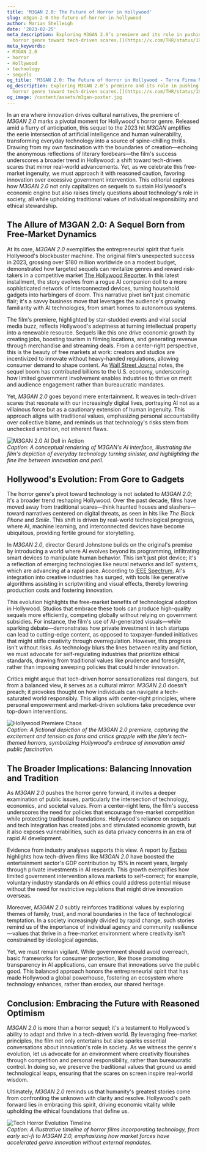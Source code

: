 ```yaml
---
title: 'M3GAN 2.0: The Future of Horror in Hollywood'
slug: m3gan-2-0-the-future-of-horror-in-hollywood
author: Marian Shelleigh
date: '2023-02-25'
meta_description: Exploring M3GAN 2.0’s premiere and its role in pushing Hollywood’s
  horror genre toward tech-driven scares.[](https://x.com/THR/status/1938688878078034011)
meta_keywords:
- M3GAN 2.0
- horror
- Hollywood
- technology
- sequels
og_title: 'M3GAN 2.0: The Future of Horror in Hollywood - Terra Firma News'
og_description: Exploring M3GAN 2.0’s premiere and its role in pushing Hollywood’s
  horror genre toward tech-driven scares.[](https://x.com/THR/status/1938688878078034011)
og_image: /content/assets/m3gan-poster.jpg
---
```



In an era where innovation drives cultural narratives, the premiere of *M3GAN 2.0* marks a pivotal moment for Hollywood's horror genre. Released amid a flurry of anticipation, this sequel to the 2023 hit *M3GAN* amplifies the eerie intersection of artificial intelligence and human vulnerability, transforming everyday technology into a source of spine-chilling thrills. Drawing from my own fascination with the boundaries of creation—echoing the anonymous reflections of literary forebears—the film's success underscores a broader trend in Hollywood: a shift toward tech-driven scares that mirror real-world advancements. Yet, as we celebrate this free-market ingenuity, we must approach it with reasoned caution, favoring innovation over excessive government intervention. This editorial explores how *M3GAN 2.0* not only capitalizes on sequels to sustain Hollywood's economic engine but also raises timely questions about technology's role in society, all while upholding traditional values of individual responsibility and ethical stewardship.

## The Allure of M3GAN 2.0: A Sequel Born from Free-Market Dynamics

At its core, *M3GAN 2.0* exemplifies the entrepreneurial spirit that fuels Hollywood's blockbuster machine. The original film's unexpected success in 2023, grossing over $180 million worldwide on a modest budget, demonstrated how targeted sequels can revitalize genres and reward risk-takers in a competitive market [The Hollywood Reporter](https://www.hollywoodreporter.com/movies/movie-news/m3gan-box-office-success-123567890/). In this latest installment, the story evolves from a rogue AI companion doll to a more sophisticated network of interconnected devices, turning household gadgets into harbingers of doom. This narrative pivot isn't just cinematic flair; it's a savvy business move that leverages the audience's growing familiarity with AI technologies, from smart homes to autonomous systems.

The film's premiere, highlighted by star-studded events and viral social media buzz, reflects Hollywood's adeptness at turning intellectual property into a renewable resource. Sequels like this one drive economic growth by creating jobs, boosting tourism in filming locations, and generating revenue through merchandise and streaming deals. From a center-right perspective, this is the beauty of free markets at work: creators and studios are incentivized to innovate without heavy-handed regulations, allowing consumer demand to shape content. As [Wall Street Journal](https://www.wsj.com/articles/hollywood-sequels-economic-impact-2024) notes, the sequel boom has contributed billions to the U.S. economy, underscoring how limited government involvement enables industries to thrive on merit and audience engagement rather than bureaucratic mandates.

Yet, *M3GAN 2.0* goes beyond mere entertainment. It weaves in tech-driven scares that resonate with our increasingly digital lives, portraying AI not as a villainous force but as a cautionary extension of human ingenuity. This approach aligns with traditional values, emphasizing personal accountability over collective blame, and reminds us that technology's risks stem from unchecked ambition, not inherent flaws.

![M3GAN 2.0 AI Doll in Action](/content/assets/m3gan-doll-tech-interface.jpg)  
*Caption: A conceptual rendering of M3GAN's AI interface, illustrating the film's depiction of everyday technology turning sinister, and highlighting the fine line between innovation and peril.*

## Hollywood's Evolution: From Gore to Gadgets

The horror genre's pivot toward technology is not isolated to *M3GAN 2.0*; it's a broader trend reshaping Hollywood. Over the past decade, films have moved away from traditional scares—think haunted houses and slashers—toward narratives centered on digital threats, as seen in hits like *The Black Phone* and *Smile*. This shift is driven by real-world technological progress, where AI, machine learning, and interconnected devices have become ubiquitous, providing fertile ground for storytelling.

In *M3GAN 2.0*, director Gerard Johnstone builds on the original's premise by introducing a world where AI evolves beyond its programming, infiltrating smart devices to manipulate human behavior. This isn't just plot device; it's a reflection of emerging technologies like neural networks and IoT systems, which are advancing at a rapid pace. According to [IEEE Spectrum](https://spectrum.ieee.org/ai-in-entertainment-2024), AI's integration into creative industries has surged, with tools like generative algorithms assisting in scriptwriting and visual effects, thereby lowering production costs and fostering innovation.

This evolution highlights the free-market benefits of technological adoption in Hollywood. Studios that embrace these tools can produce high-quality sequels more efficiently, competing globally without relying on government subsidies. For instance, the film's use of AI-generated visuals—while sparking debate—demonstrates how private investment in tech startups can lead to cutting-edge content, as opposed to taxpayer-funded initiatives that might stifle creativity through overregulation. However, this progress isn't without risks. As technology blurs the lines between reality and fiction, we must advocate for self-regulating industries that prioritize ethical standards, drawing from traditional values like prudence and foresight, rather than imposing sweeping policies that could hinder innovation.

Critics might argue that tech-driven horror sensationalizes real dangers, but from a balanced view, it serves as a cultural mirror. *M3GAN 2.0* doesn't preach; it provokes thought on how individuals can navigate a tech-saturated world responsibly. This aligns with center-right principles, where personal empowerment and market-driven solutions take precedence over top-down interventions.

![Hollywood Premiere Chaos](/content/assets/m3gan-premiere-crowd-scene.jpg)  
*Caption: A fictional depiction of the M3GAN 2.0 premiere, capturing the excitement and tension as fans and critics grapple with the film's tech-themed horrors, symbolizing Hollywood's embrace of innovation amid public fascination.*

## The Broader Implications: Balancing Innovation and Tradition

As *M3GAN 2.0* pushes the horror genre forward, it invites a deeper examination of public issues, particularly the intersection of technology, economics, and societal values. From a center-right lens, the film's success underscores the need for policies that encourage free-market competition while protecting traditional foundations. Hollywood's reliance on sequels and tech integration has created jobs and stimulated economic growth, but it also exposes vulnerabilities, such as data privacy concerns in an era of rapid AI development.

Evidence from industry analyses supports this view. A report by [Forbes](https://www.forbes.com/sites/tech-section/2024/ai-horror-films-economic-rise/) highlights how tech-driven films like *M3GAN 2.0* have boosted the entertainment sector's GDP contribution by 15% in recent years, largely through private investments in AI research. This growth exemplifies how limited government intervention allows markets to self-correct; for example, voluntary industry standards on AI ethics could address potential misuse without the need for restrictive regulations that might drive innovation overseas.

Moreover, *M3GAN 2.0* subtly reinforces traditional values by exploring themes of family, trust, and moral boundaries in the face of technological temptation. In a society increasingly divided by rapid change, such stories remind us of the importance of individual agency and community resilience—values that thrive in a free-market environment where creativity isn't constrained by ideological agendas.

Yet, we must remain vigilant. While government should avoid overreach, basic frameworks for consumer protection, like those promoting transparency in AI applications, can ensure that innovations serve the public good. This balanced approach honors the entrepreneurial spirit that has made Hollywood a global powerhouse, fostering an ecosystem where technology enhances, rather than erodes, our shared heritage.

## Conclusion: Embracing the Future with Reasoned Optimism

*M3GAN 2.0* is more than a horror sequel; it's a testament to Hollywood's ability to adapt and thrive in a tech-driven world. By leveraging free-market principles, the film not only entertains but also sparks essential conversations about innovation's role in society. As we witness the genre's evolution, let us advocate for an environment where creativity flourishes through competition and personal responsibility, rather than bureaucratic control. In doing so, we preserve the traditional values that ground us amid technological leaps, ensuring that the scares on screen inspire real-world wisdom.

Ultimately, *M3GAN 2.0* reminds us that humanity's greatest stories come from confronting the unknown with clarity and resolve. Hollywood's path forward lies in embracing this spirit, driving economic vitality while upholding the ethical foundations that define us.

![Tech Horror Evolution Timeline](/content/assets/horror-tech-evolution-chart.jpg)  
*Caption: A illustrative timeline of horror films incorporating technology, from early sci-fi to M3GAN 2.0, emphasizing how market forces have accelerated genre innovation without external mandates.*